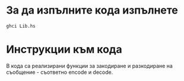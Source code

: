 # За да изпълните кода изпълнете
`ghci Lib.hs`

# Инструкции към кода

В кода са реализирани функции за закодиране и разкодиране на съобщение - съответно encode и decode.
